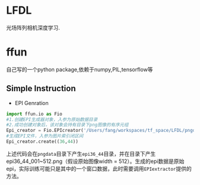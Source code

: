 # LFDL  
光场阵列相机深度学习.

# ffun
自己写的一个python package,依赖于numpy,PIL,tensorflow等  
## Simple Instruction  
- EPI Genration  
```python
import ffun.io as Fio
#1.创建EPI生成器对象，入参为原始数据目录
#2.成功创建对象后，该对象会持有目录下png图像的有序元组
Epi_creator = Fio.EPIcreator('/Users/fang/workspaces/tf_space/LFDL/pngdata')
#生成EPI文件，入参为图片索引闭区间
Epi_creator.create((36,44))
```  
上述代码会在`pngdata`目录下产生`epi36_44`目录，并在目录下产生epi36_44_001~512.png（假设原始图像width = 512）。生成的epi数据是原始epi，实际训练可能只是其中的一个窗口数据，此时需要调用`EPIextractor`提供的方法。
